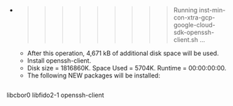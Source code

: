 * >>>>>>>>> Running inst-min-con-xtra-gcp-google-cloud-sdk-openssh-client.sh ...
  * After this operation, 4,671 kB of additional disk space will be used.
  * Install openssh-client.
  * Disk size = 1816860K. Space Used = 5704K. Runtime = 00:00:00:00.
  * The following NEW packages will be installed:
  ```bash
libcbor0 libfido2-1 openssh-client
  ```
